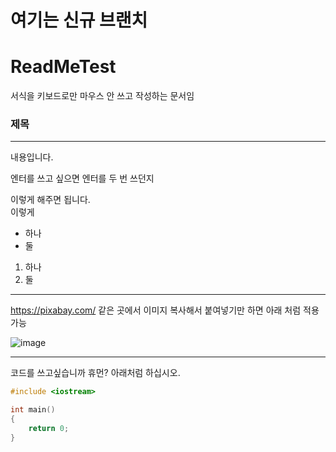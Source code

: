 # 여기는 신규 브랜치
# ReadMeTest
서식을 키보드로만 마우스 안 쓰고 작성하는 문서임

### 제목
---
내용입니다.

엔터를 쓰고 싶으면 엔터를 두 번 쓰던지

이렇게 해주면 됩니다.<br/>
이렇게<br/>

* 하나
* 둘
1. 하나
2. 둘
---
https://pixabay.com/ 같은 곳에서 이미지 복사해서 붙여넣기만 하면 아래 처럼 적용 가능

![image](https://github.com/ooooojjjjj/ReadMeTest/assets/134263355/52b57e76-d8ad-4036-a09c-5d6a6970342d)

---
코드를 쓰고싶습니까 휴먼? 아래처럼 하십시오.<br/>
```cpp
#include <iostream>

int main()
{
    return 0;
}
```
